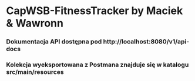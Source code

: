 # CapWSB-FitnessTracker by Maciek & Wawronn
### Dokumentacja API dostępna pod http://localhost:8080/v1/api-docs
### Kolekcja wyeksportowana z Postmana znajduje się w katalogu src/main/resources
